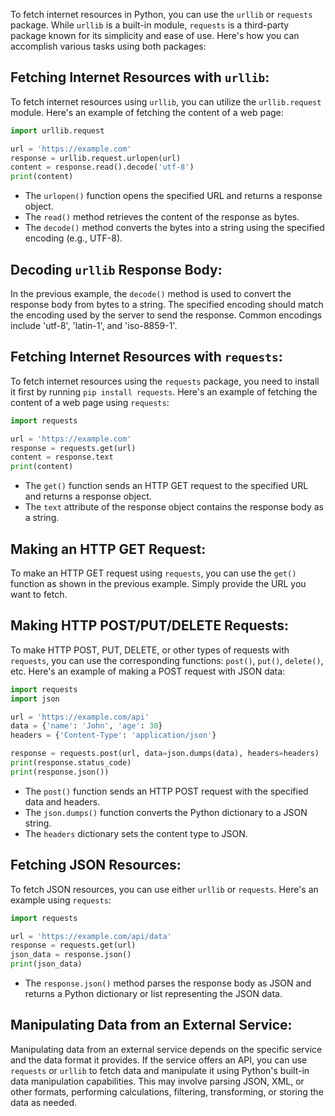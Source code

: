 To fetch internet resources in Python, you can use the `urllib` or `requests` package. While `urllib` is a built-in module, `requests` is a third-party package known for its simplicity and ease of use. Here's how you can accomplish various tasks using both packages:

## Fetching Internet Resources with `urllib`:
To fetch internet resources using `urllib`, you can utilize the `urllib.request` module. Here's an example of fetching the content of a web page:

```python
import urllib.request

url = 'https://example.com'
response = urllib.request.urlopen(url)
content = response.read().decode('utf-8')
print(content)
```

- The `urlopen()` function opens the specified URL and returns a response object.
- The `read()` method retrieves the content of the response as bytes.
- The `decode()` method converts the bytes into a string using the specified encoding (e.g., UTF-8).

## Decoding `urllib` Response Body:
In the previous example, the `decode()` method is used to convert the response body from bytes to a string. The specified encoding should match the encoding used by the server to send the response. Common encodings include 'utf-8', 'latin-1', and 'iso-8859-1'.

## Fetching Internet Resources with `requests`:
To fetch internet resources using the `requests` package, you need to install it first by running `pip install requests`. Here's an example of fetching the content of a web page using `requests`:

```python
import requests

url = 'https://example.com'
response = requests.get(url)
content = response.text
print(content)
```

- The `get()` function sends an HTTP GET request to the specified URL and returns a response object.
- The `text` attribute of the response object contains the response body as a string.

## Making an HTTP GET Request:
To make an HTTP GET request using `requests`, you can use the `get()` function as shown in the previous example. Simply provide the URL you want to fetch.

## Making HTTP POST/PUT/DELETE Requests:
To make HTTP POST, PUT, DELETE, or other types of requests with `requests`, you can use the corresponding functions: `post()`, `put()`, `delete()`, etc. Here's an example of making a POST request with JSON data:

```python
import requests
import json

url = 'https://example.com/api'
data = {'name': 'John', 'age': 30}
headers = {'Content-Type': 'application/json'}

response = requests.post(url, data=json.dumps(data), headers=headers)
print(response.status_code)
print(response.json())
```

- The `post()` function sends an HTTP POST request with the specified data and headers.
- The `json.dumps()` function converts the Python dictionary to a JSON string.
- The `headers` dictionary sets the content type to JSON.

## Fetching JSON Resources:
To fetch JSON resources, you can use either `urllib` or `requests`. Here's an example using `requests`:

```python
import requests

url = 'https://example.com/api/data'
response = requests.get(url)
json_data = response.json()
print(json_data)
```

- The `response.json()` method parses the response body as JSON and returns a Python dictionary or list representing the JSON data.

## Manipulating Data from an External Service:
Manipulating data from an external service depends on the specific service and the data format it provides. If the service offers an API, you can use `requests` or `urllib` to fetch data and manipulate it using Python's built-in data manipulation capabilities. This may involve parsing JSON, XML, or other formats, performing calculations, filtering, transforming, or storing the data as needed.

